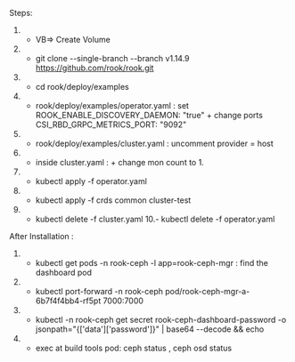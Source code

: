 Steps: 

1. - VB=> Create Volume
2. - git clone --single-branch --branch v1.14.9 https://github.com/rook/rook.git
3. - cd rook/deploy/examples
4. - rook/deploy/examples/operator.yaml : set ROOK_ENABLE_DISCOVERY_DAEMON: "true"
					  + change ports CSI_RBD_GRPC_METRICS_PORT: "9092"
5. - rook/deploy/examples/cluster.yaml  : uncomment provider = host
6. - inside cluster.yaml : 		  + change mon count to 1.
7. - kubectl apply -f operator.yaml
8. - kubectl apply -f crds common cluster-test
9. - kubectl delete -f cluster.yaml 
10.- kubectl delete -f operator.yaml 


After Installation : 

1. - kubectl get pods -n rook-ceph -l app=rook-ceph-mgr : find the dashboard pod
2. - kubectl port-forward -n rook-ceph pod/rook-ceph-mgr-a-6b7f4f4bb4-rf5pt 7000:7000 
3. - kubectl -n rook-ceph get secret rook-ceph-dashboard-password -o jsonpath="{['data']['password']}" | base64 --decode && echo
4. - exec at build tools pod: ceph status , ceph osd status





